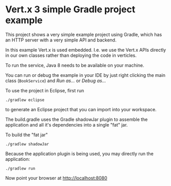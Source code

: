 Vert.x 3 simple Gradle project example
======================================

This project shows a very simple example project using Gradle, which has an HTTP server with a very simple API and backend.

In this example Vert.x is used embedded. I.e. we use the Vert.x APIs directly in our own classes rather than deploying
the code in verticles.

To run the service, Java 8 needs to be available on your machine.

You can run or debug the example in your IDE by just right clicking the main class (`BookService`) and *Run as...* or *Debug as...*

To use the project in Eclipse, first run

```
./gradlew eclipse
```

to generate an Eclipse project that you can import into your workspace.

The build.gradle uses the Gradle shadowJar plugin to assemble the application and all it's dependencies into a single "fat" jar.

To build the "fat jar"

```
./gradlew shadowJar
```

Because the application plugin is being used, you may directly run the application:

```
./gradlew run
```

Now point your browser at <http://localhost:8080>
